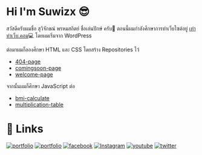 # Hi I'm Suwizx 😎
สวัสดีครับผมชื่อ สุวิจักขณ์ พรหมสถิตย์ ชื่อเล่นปักษ์ ครับ💫
ตอนนี้ผมกำลังศึกษาการทำเว็บไซต์อยู่ [เทำทำเว็บ.คอม](https://lnwtumweb.com)💻 โดยผมเริ่มจาก WordPress 

ต่อมาผมก็ลองศึกษา HTML และ CSS โดยสร้าง Repositories ไว้
 - [404-page](https://github.com/suwizx/404-page)
 - [comingsoon-page](https://github.com/suwizx/comingsoon-page)
 - [welcome-page](https://github.com/suwizx/welcome-page)

จากนั้นผมก็ศึกษา JavaScript ต่อ 
 - [bmi-calculate](https://github.com/suwizx/bmi-calculate)
 - [multiplication-table](https://github.com/suwizx/multiplication-table)

# 🔗 Links

[![portfolio](https://img.shields.io/badge/my_website-000?style=for-the-badge&logo=Wordpress&logoColor=white)](https://suwizx.com/)
[![portfolio](https://img.shields.io/badge/lnwtumweb.com-000?style=for-the-badge&logo=Wordpress&logoColor=white)](https://lnwtumweb.com/)
[![facebook](https://img.shields.io/badge/Suwijak_promsatid-0A66C2?style=for-the-badge&logo=Facebook&logoColor=white)](https://www.facebook.com/suwijak.promsatid.31)
[![Instagram](https://img.shields.io/badge/suwizx__-E4405F?style=for-the-badge&logo=Instagram&logoColor=white)](https://www.instagram.com/suwizx_/)
[![youtube](https://img.shields.io/badge/lnwtumweb-FF0000?style=for-the-badge&logo=Youtube&logoColor=white)](https://www.youtube.com/channel/UCzIz2MYQ-8XKmY3hIfTpHbQ)
[![twitter](https://img.shields.io/badge/user__suwijak-1DA1F2?style=for-the-badge&logo=twitter&logoColor=white)](https://twitter.com/user_suwijak)

